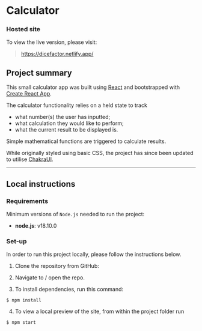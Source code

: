 # Calculator

### Hosted site

To view the live version, please visit:

> https://dicefactor.netlify.app/

## Project summary

This small calculator app was built using [React](https://reactjs.org/) and bootstrapped with [Create React App](https://github.com/facebook/create-react-app).

The calculator functionality relies on a held state to track
- what number(s) the user has inputted;
- what calculation they would like to perform;
- what the current result to be displayed is. 

Simple mathematical functions are triggered to calculate results.

While originally styled using basic CSS, the project has since been updated to utilise [ChakraUI](https://chakra-ui.com/).

---

## Local instructions

### Requirements

Minimum versions of `Node.js` needed to run the project:

- **node.js**: v18.10.0

### Set-up

In order to run this project locally, please follow the instructions below.

1. Clone the repository from GitHub:

2. Navigate to / open the repo.

3. To install dependencies, run this command:

```shell
$ npm install
```

4. To view a local preview of the site, from within the project folder run

```shell
$ npm start
```
